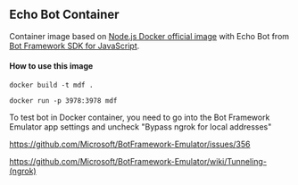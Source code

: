 ## Echo Bot Container

Container image based on [Node.js Docker official image](https://hub.docker.com/_/node/) with Echo Bot from [Bot Framework SDK for JavaScript](https://docs.microsoft.com/es-es/azure/bot-service/javascript/bot-builder-javascript-quickstart?view=azure-bot-service-4.0).

#### How to use this image

`docker build -t mdf .`

`docker run -p 3978:3978 mdf`

To test bot in Docker container, you need to go into the Bot Framework Emulator app settings and uncheck "Bypass ngrok for local addresses"

https://github.com/Microsoft/BotFramework-Emulator/issues/356

https://github.com/Microsoft/BotFramework-Emulator/wiki/Tunneling-(ngrok)
